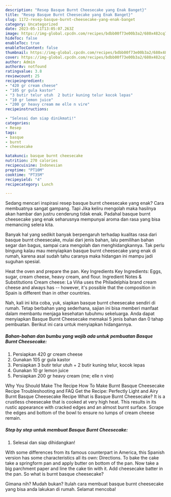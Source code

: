 ```yaml
---
description: "Resep Basque Burnt Cheesecake yang Enak Banget}"
title: "Resep Basque Burnt Cheesecake yang Enak Banget}"
slug: 1172-resep-basque-burnt-cheesecake-yang-enak-banget
category: Uncategorized
date: 2023-05-11T13:05:07.263Z
image: https://img-global.cpcdn.com/recipes/bdbb00f73e00b3a2/680x482cq70/basque-burnt-cheesecake-foto-resep-utama.jpg
hideToc: false
enableToc: true
enableTocContent: false
thumbnail: https://img-global.cpcdn.com/recipes/bdbb00f73e00b3a2/680x482cq70/basque-burnt-cheesecake-foto-resep-utama.jpg
cover: https://img-global.cpcdn.com/recipes/bdbb00f73e00b3a2/680x482cq70/basque-burnt-cheesecake-foto-resep-utama.jpg
author: Admin
authorAv: notfound
ratingvalue: 3.8
reviewcount: 25
recipeingredient:
- "420 gr cream cheese"
- "105 gr gula kastor"
- "3 butir telur utuh  2 butir kuning telur kocok lepas"
- "10 gr lemon juice"
- "200 gr heavy cream me elle n vire"
recipeinstructions:

- "Selesai dan siap dinikmati!"
categories:
- Resep
tags:
- basque
- burnt
- cheesecake

katakunci: basque burnt cheesecake 
nutrition: 270 calories
recipecuisine: Indonesian
preptime: "PT10M"
cooktime: "PT35M"
recipeyield: "4"
recipecategory: Lunch

---
```



Sedang mencari inspirasi resep basque burnt cheesecake yang enak? Cara membuatnya sangat gampang. Tapi Jika keliru mengolah maka hasilnya akan hambar dan justru cenderung tidak enak. Padahal basque burnt cheesecake yang enak seharusnya mempunyai aroma dan rasa yang bisa memancing selera kita.


Banyak hal yang sedikit banyak berpengaruh terhadap kualitas rasa dari basque burnt cheesecake, mulai dari jenis bahan, lalu pemilihan bahan segar dan bagus, sampai cara mengolah dan menghidangkannya. Tak perlu bingung kalau mau menyiapkan basque burnt cheesecake yang enak di rumah, karena asal sudah tahu caranya maka hidangan ini mampu jadi suguhan spesial.

Heat the oven and prepare the pan. Key Ingredients Key Ingredients: Eggs, sugar, cream cheese, heavy cream, and flour. Ingredient Notes &amp; Substitutions Cream cheese: La Viña uses the Philadelphia brand cream cheese and always has -- however, it&#39;s possible that the composition in Spain is different than in other countries.


Nah, kali ini kita coba, yuk, siapkan basque burnt cheesecake sendiri di rumah. Tetap berbahan yang sederhana, sajian ini bisa memberi manfaat dalam membantu menjaga kesehatan tubuhmu sekeluarga. Anda dapat menyiapkan Basque Burnt Cheesecake memakai 5 jenis bahan dan 0 tahap pembuatan. Berikut ini cara untuk menyiapkan hidangannya.

<!--inarticleads1-->

##### Bahan-bahan dan bumbu yang wajib ada untuk pembuatan Basque Burnt Cheesecake:

1. Persiapkan 420 gr cream cheese
1. Gunakan 105 gr gula kastor
1. Persiapkan 3 butir telur utuh + 2 butir kuning telur, kocok lepas
1. Gunakan 10 gr lemon juice
1. Persiapkan 200 gr heavy cream (me; elle n vire)


Why You Should Make The Recipe How To Make Burnt Basque Cheesecake Recipe Troubleshooting and FAQ Get the Recipe: Perfectly Light and Airy Burnt Basque Cheesecake Recipe What is Basque Burnt Cheesecake? It is a crustless cheesecake that is cooked at very high heat. This results in its rustic appearance with cracked edges and an almost burnt surface. Scrape the edges and bottom of the bowl to ensure no lumps of cream cheese remain. 

<!--inarticleads2-->

##### Step by step untuk membuat Basque Burnt Cheesecake:


1. Selesai dan siap dihidangkan!

With some differences from its famous counterpart in America, this Spanish version has some characteristics all its own: Directions. To bake the cake take a springform pan and apply butter on bottom of the pan. Now take a big parchment paper and line the cake tin with it. Add cheesecake batter in the pan. So what is burnt basque cheesecake? 

Gimana nih? Mudah bukan? Itulah cara membuat basque burnt cheesecake yang bisa anda lakukan di rumah. Selamat mencoba!

